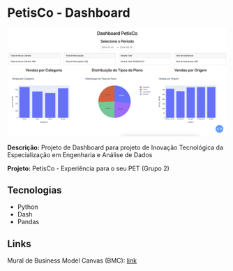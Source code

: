 # PetisCo - Dashboard

![Dashboard PetisCo](https://github.com/lucascriistiano/petisco-dashboard/blob/main/dashboard.png?raw=true)

**Descrição:** Projeto de Dashboard para projeto de Inovação Tecnológica da Especialização em Engenharia e Análise de Dados

**Projeto:** PetisCo - Experiência para o seu PET (Grupo 2)

## Tecnologias
* Python
* Dash
* Pandas

## Links
Mural de Business Model Canvas (BMC): [link](https://app.mural.co/t/m2iacademy4319/m/m2iacademy4319/1716859649701/721c6a4d0510126fd7c2f59f2af4414df63b62ff?sender=292a35af-4aa7-4d3c-af13-e21670e3a223)

